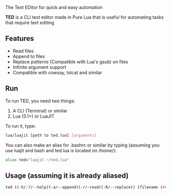 The Text EDitor for quick and easy automation

**TED** is a CLI text editor made in Pure Lua that is useful for automating tasks that require text editing

Features
---

- Read files
- Append to files
- Replace *patterns* (Compatible with Lua's gsub) on files
- Infinite argument support
- Compatible with cowsay, lolcat and similar

Run
---

To run TED, you need two things:
1. A CLI (Terminal) or similar
2. Lua (5.1+) or LuaJIT

To run it, type: 
```bash
lua/luajit [path to ted.lua] [arguments]
```
You can also make an alias for .bashrc or similar by typing (assuming you use luajit and bash and ted.lua is located on /home/):
```bash
alias ted="luajit ~/ted.lua"
```

Usage (assuming it is already aliased)
---

```bash
ted ((-h/-?/--help)(-a/--append)(-r/-read)(-R/--replace)) [filename (required if mode is not help)] [strings to add if mode is append or pattern to match if mode is replace] [string to replace with (if mode is replace)] [//n for whitespaces (if needed)]
```
